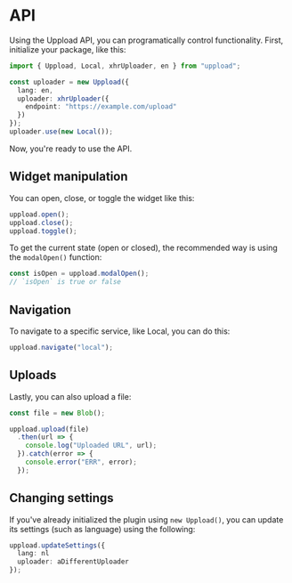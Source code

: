 # API

Using the Uppload API, you can programatically control functionality. First, initialize your package, like this:

```ts
import { Uppload, Local, xhrUploader, en } from "uppload";

const uploader = new Uppload({
  lang: en,
  uploader: xhrUploader({
    endpoint: "https://example.com/upload"
  })
});
uploader.use(new Local());
```

Now, you're ready to use the API.

## Widget manipulation

You can open, close, or toggle the widget like this:

```ts
uppload.open();
uppload.close();
uppload.toggle();
```

To get the current state (open or closed), the recommended way is using the `modalOpen()` function:

```ts
const isOpen = uppload.modalOpen();
// `isOpen` is true or false
```

## Navigation

To navigate to a specific service, like Local, you can do this:

```ts
uppload.navigate("local");
```

## Uploads

Lastly, you can also upload a file:

```ts
const file = new Blob();

uppload.upload(file)
  .then(url => {
    console.log("Uploaded URL", url);
  }).catch(error => {
    console.error("ERR", error);
  });
```

## Changing settings

If you've already initialized the plugin using `new Uppload()`, you can update its settings (such as language) using the following:

```ts
uppload.updateSettings({
  lang: nl
  uploader: aDifferentUploader
});
```
